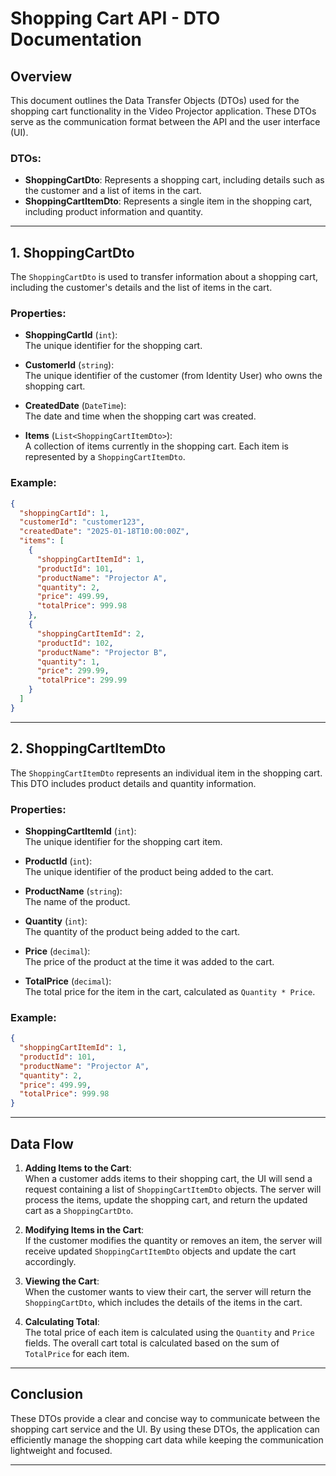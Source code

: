
# Shopping Cart API - DTO Documentation

## Overview
This document outlines the Data Transfer Objects (DTOs) used for the shopping cart functionality in the Video Projector application. These DTOs serve as the communication format between the API and the user interface (UI).

### DTOs:
- **ShoppingCartDto**: Represents a shopping cart, including details such as the customer and a list of items in the cart.
- **ShoppingCartItemDto**: Represents a single item in the shopping cart, including product information and quantity.

---

## 1. ShoppingCartDto

The `ShoppingCartDto` is used to transfer information about a shopping cart, including the customer's details and the list of items in the cart.

### Properties:

- **ShoppingCartId** (`int`):  
  The unique identifier for the shopping cart.
  
- **CustomerId** (`string`):  
  The unique identifier of the customer (from Identity User) who owns the shopping cart.

- **CreatedDate** (`DateTime`):  
  The date and time when the shopping cart was created.

- **Items** (`List<ShoppingCartItemDto>`):  
  A collection of items currently in the shopping cart. Each item is represented by a `ShoppingCartItemDto`.

### Example:
```json
{
  "shoppingCartId": 1,
  "customerId": "customer123",
  "createdDate": "2025-01-18T10:00:00Z",
  "items": [
    {
      "shoppingCartItemId": 1,
      "productId": 101,
      "productName": "Projector A",
      "quantity": 2,
      "price": 499.99,
      "totalPrice": 999.98
    },
    {
      "shoppingCartItemId": 2,
      "productId": 102,
      "productName": "Projector B",
      "quantity": 1,
      "price": 299.99,
      "totalPrice": 299.99
    }
  ]
}
```

---

## 2. ShoppingCartItemDto

The `ShoppingCartItemDto` represents an individual item in the shopping cart. This DTO includes product details and quantity information.

### Properties:

- **ShoppingCartItemId** (`int`):  
  The unique identifier for the shopping cart item.

- **ProductId** (`int`):  
  The unique identifier of the product being added to the cart.

- **ProductName** (`string`):  
  The name of the product.

- **Quantity** (`int`):  
  The quantity of the product being added to the cart.

- **Price** (`decimal`):  
  The price of the product at the time it was added to the cart.

- **TotalPrice** (`decimal`):  
  The total price for the item in the cart, calculated as `Quantity * Price`.

### Example:
```json
{
  "shoppingCartItemId": 1,
  "productId": 101,
  "productName": "Projector A",
  "quantity": 2,
  "price": 499.99,
  "totalPrice": 999.98
}
```

---

## Data Flow

1. **Adding Items to the Cart**:  
   When a customer adds items to their shopping cart, the UI will send a request containing a list of `ShoppingCartItemDto` objects. The server will process the items, update the shopping cart, and return the updated cart as a `ShoppingCartDto`.

2. **Modifying Items in the Cart**:  
   If the customer modifies the quantity or removes an item, the server will receive updated `ShoppingCartItemDto` objects and update the cart accordingly.

3. **Viewing the Cart**:  
   When the customer wants to view their cart, the server will return the `ShoppingCartDto`, which includes the details of the items in the cart.

4. **Calculating Total**:  
   The total price of each item is calculated using the `Quantity` and `Price` fields. The overall cart total is calculated based on the sum of `TotalPrice` for each item.

---

## Conclusion

These DTOs provide a clear and concise way to communicate between the shopping cart service and the UI. By using these DTOs, the application can efficiently manage the shopping cart data while keeping the communication lightweight and focused.

---

